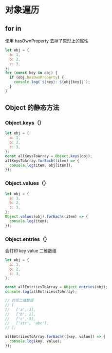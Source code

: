 # 对象遍历

## for in

使用 hasOwnProperty 去掉了原形上的属性

```javascript
let obj = {
  a: 1,
  b: 2,
  c: 3,
};
for (const key in obj) {
  if (obj.hasOwnProperty) {
    console.log(`${key}: ${obj[key]}`);
  }
}
```

## Object 的静态方法

### Object.keys（）

```javascript
let obj = {
  a: 1,
  b: 2,
  c: 3,
};
const allKeysToArray = Object.keys(obj);
allKeysToArray.forEach((item) => {
  console.log(item, obj[item]);
});
```

### Object.values（）

```javascript
let obj = {
  a: 1,
  b: 2,
  c: 3,
};
Object.values(obj).forEach((item) => {
  console.log(item);
});
```

### Object.entries（）

会打印 key value 二维数组

```javascript
let obj = {
  a: 1,
  b: 2,
  c: 3,
};

const allEntriiesToArray = Object.entries(obj);
console.log(allEntriiessToArray);

// 打印二维数组
// [
//   ['a', 1],
//   ['b', 2],
//   ['c', 3],
//   ['str', 'abc'],
// ];

allEntriiesToArray.forEach(([key, value]) => {
  console.log(key, value);
});
```
